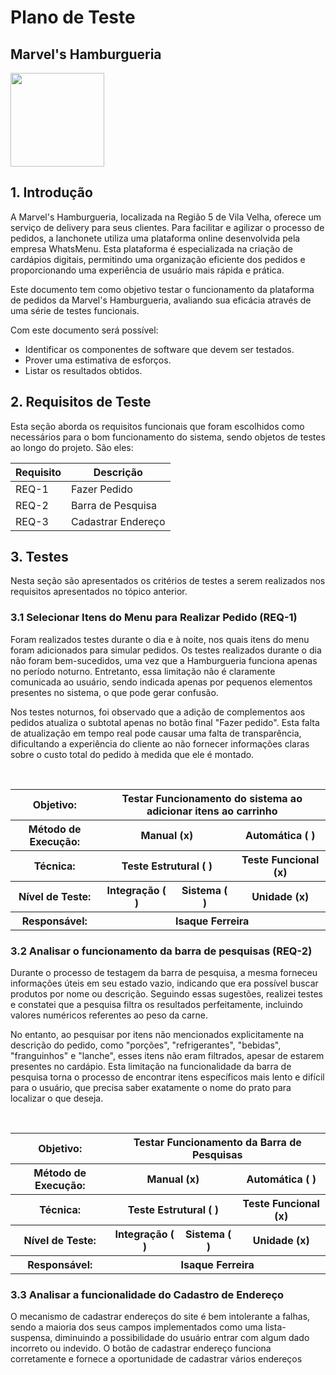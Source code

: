 # Plano de Teste

## Marvel's Hamburgueria
<img src="https://s3.us-west-2.amazonaws.com/whatsmenu/production/marvelshamburgueria/tIMG_20220707_161334_059.jpg" width=150> 

## 1. Introdução

A Marvel's Hamburgueria, localizada na Região 5 de Vila Velha, oferece um serviço de delivery para seus clientes. Para facilitar e agilizar o processo de pedidos, a lanchonete utiliza uma plataforma online desenvolvida pela empresa WhatsMenu. Esta plataforma é especializada na criação de cardápios digitais, permitindo uma organização eficiente dos pedidos e proporcionando uma experiência de usuário mais rápida e prática.

Este documento tem como objetivo testar o funcionamento da plataforma de pedidos da Marvel's Hamburgueria, avaliando sua eficácia através de uma série de testes funcionais.

Com este documento será possível:

* Identificar os componentes de software que devem ser testados.
* Prover uma estimativa de esforços.
* Listar os resultados obtidos.

## 2. Requisitos de Teste

Esta seção aborda os requisitos funcionais que foram escolhidos como necessários para o bom funcionamento do sistema, sendo objetos de testes ao longo do projeto. São eles:

| Requisito | Descrição |
|-----------|-----------|
| REQ-1 | Fazer Pedido |
| REQ-2 | Barra de Pesquisa |
| REQ-3 | Cadastrar Endereço |

## 3. Testes

Nesta seção são apresentados os critérios de testes a serem realizados nos requisitos apresentados no tópico anterior.

### 3.1 Selecionar Itens do Menu para Realizar Pedido (REQ-1)

Foram realizados testes durante o dia e à noite, nos quais itens do menu foram adicionados para simular pedidos. Os testes realizados durante o dia não foram bem-sucedidos, uma vez que a Hamburgueria funciona apenas no período noturno. Entretanto, essa limitação não é claramente comunicada ao usuário, sendo indicada apenas por pequenos elementos presentes no sistema, o que pode gerar confusão.

Nos testes noturnos, foi observado que a adição de complementos aos pedidos atualiza o subtotal apenas no botão final "Fazer pedido". Esta falta de atualização em tempo real pode causar uma falta de transparência, dificultando a experiência do cliente ao não fornecer informações claras sobre o custo total do pedido à medida que ele é montado.

<br/>
<table>
    <tr>
        <th>
            Objetivo:
        </th>
        <th colspan="4">
            Testar Funcionamento do sistema ao adicionar itens ao carrinho
        </th>
    </tr>
    <tr>
        <th>
            Método de Execução:
        </th>
        <th colspan="2">
            Manual (x) 
        </th>
        <th colspan="2">
            Automática ( ) 
        </th>
    </tr>
    <tr>
        <th>
            Técnica:
        </th>
        <th colspan="2">
            Teste Estrutural ( )
        </th>
        <th colspan="2">
            Teste Funcional (x)
        </th>
    </tr>
    <tr>
        <th>
            Nível de Teste:
        </th>
        <th>
            Integração ( )
        </th>
        <th>
            Sistema ( )
        </th>
        <th>
            Unidade (x)
        </th>
    </tr>
    <tr>
        <th>
            Responsável:
        </th>
        <th colspan="4">
            Isaque Ferreira
        </th>
    </tr>
</table>

### 3.2 Analisar o funcionamento da barra de pesquisas (REQ-2)

Durante o processo de testagem da barra de pesquisa, a mesma forneceu informações úteis em seu estado vazio, indicando que era possível buscar produtos por nome ou descrição. Seguindo essas sugestões, realizei testes e constatei que a pesquisa filtra os resultados perfeitamente, incluindo valores numéricos referentes ao peso da carne.

No entanto, ao pesquisar por itens não mencionados explicitamente na descrição do pedido, como "porções", "refrigerantes", "bebidas", "franguinhos" e "lanche", esses itens não eram filtrados, apesar de estarem presentes no cardápio. Esta limitação na funcionalidade da barra de pesquisa torna o processo de encontrar itens específicos mais lento e difícil para o usuário, que precisa saber exatamente o nome do prato para localizar o que deseja.

<br/>
<table>
    <tr>
        <th>
            Objetivo:
        </th>
        <th colspan="4">
            Testar Funcionamento da Barra de Pesquisas
        </th>
    </tr>
    <tr>
        <th>
            Método de Execução:
        </th>
        <th colspan="2">
            Manual (x) 
        </th>
        <th colspan="2">
            Automática ( ) 
        </th>
    </tr>
    <tr>
        <th>
            Técnica:
        </th>
        <th colspan="2">
            Teste Estrutural ( )
        </th>
        <th colspan="2">
            Teste Funcional (x)
        </th>
    </tr>
    <tr>
        <th>
            Nível de Teste:
        </th>
        <th>
            Integração ( )
        </th>
        <th>
            Sistema ( )
        </th>
        <th>
            Unidade (x)
        </th>
    </tr>
    <tr>
        <th>
            Responsável:
        </th>
        <th colspan="4">
            Isaque Ferreira
        </th>
    </tr>
</table>

### 3.3 Analisar a funcionalidade do Cadastro de Endereço

O mecanismo de cadastrar endereços do site é bem intolerante a falhas, sendo a maioria dos seus campos implementados como uma lista-suspensa, diminuindo a possibilidade do usuário entrar com algum dado incorreto ou indevido. O botão de cadastrar endereço funciona corretamente e fornece a oportunidade de cadastrar vários endereços

#
